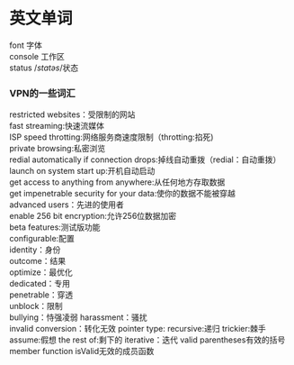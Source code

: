 # 英文单词
font 字体  
console 工作区  
status /*statəs*/状态  

### VPN的一些词汇
restricted websites：受限制的网站    
fast streaming:快速流媒体  
ISP speed throtting:网络服务商速度限制（throtting:掐死)  
private browsing:私密浏览  
redial automatically if connection drops:掉线自动重拨（redial：自动重拨）  
launch on system start up:开机自动启动  
get access to anything from anywhere:从任何地方存取数据  
get impenetrable security for your data:使你的数据不能被穿越  
advanced users：先进的使用者  
enable 256 bit encryption:允许256位数据加密  
beta features:测试版功能  
configurable:配置  
identity：身份  
outcome：结果  
optimize：最优化  
dedicated：专用  
penetrable：穿透  
unblock：限制  
bullying：恃强凌弱
harassment：骚扰  
invalid conversion：转化无效
pointer type:
recursive:递归
trickier:棘手
assume:假想
the rest of:剩下的
iterative：迭代
valid parentheses有效的括号
member function isValid无效的成员函数




